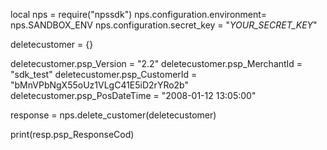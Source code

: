 local nps = require("npssdk")
nps.configuration.environment= nps.SANDBOX_ENV
nps.configuration.secret_key = "_YOUR_SECRET_KEY_"


deletecustomer = {}

deletecustomer.psp_Version = "2.2"
deletecustomer.psp_MerchantId = "sdk_test"
deletecustomer.psp_CustomerId = "bMnVPbNgX55oUz1VLgC41E5iD2rYRo2b"
deletecustomer.psp_PosDateTime = "2008-01-12 13:05:00"

response = nps.delete_customer(deletecustomer)

print(resp.psp_ResponseCod)
